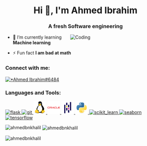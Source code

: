 <h1 align="center">Hi 👋, I'm Ahmed Ibrahim</h1>
<h3 align="center">A fresh Software engineering</h3>
<img align="right" alt="Coding" width="300" src="https://media.tenor.com/GfSX-u7VGM4AAAAC/coding.gif">


- 🌱 I’m currently learning **Machine learning**

- ⚡ Fun fact **I am bad at math**

<h3 align="left">Connect with me:</h3>
<p align="left">
<a href="https://discord.gg/*Ahmed Ibrahim#6484" target="blank"><img align="center" src="https://raw.githubusercontent.com/rahuldkjain/github-profile-readme-generator/master/src/images/icons/Social/discord.svg" alt="*Ahmed Ibrahim#6484" height="30" width="40" /></a>
</p>

<h3 align="left">Languages and Tools:</h3>
<p align="left"> <a href="https://flask.palletsprojects.com/" target="_blank" rel="noreferrer"> <img src="https://www.vectorlogo.zone/logos/pocoo_flask/pocoo_flask-icon.svg" alt="flask" width="40" height="40"/> </a> <a href="https://git-scm.com/" target="_blank" rel="noreferrer"> <img src="https://www.vectorlogo.zone/logos/git-scm/git-scm-icon.svg" alt="git" width="40" height="40"/> </a> <a href="https://www.linux.org/" target="_blank" rel="noreferrer"> <img src="https://raw.githubusercontent.com/devicons/devicon/master/icons/linux/linux-original.svg" alt="linux" width="40" height="40"/> </a> <a href="https://www.oracle.com/" target="_blank" rel="noreferrer"> <img src="https://raw.githubusercontent.com/devicons/devicon/master/icons/oracle/oracle-original.svg" alt="oracle" width="40" height="40"/> </a> <a href="https://pandas.pydata.org/" target="_blank" rel="noreferrer"> <img src="https://raw.githubusercontent.com/devicons/devicon/2ae2a900d2f041da66e950e4d48052658d850630/icons/pandas/pandas-original.svg" alt="pandas" width="40" height="40"/> </a> <a href="https://www.python.org" target="_blank" rel="noreferrer"> <img src="https://raw.githubusercontent.com/devicons/devicon/master/icons/python/python-original.svg" alt="python" width="40" height="40"/> </a> <a href="https://scikit-learn.org/" target="_blank" rel="noreferrer"> <img src="https://upload.wikimedia.org/wikipedia/commons/0/05/Scikit_learn_logo_small.svg" alt="scikit_learn" width="40" height="40"/> </a> <a href="https://seaborn.pydata.org/" target="_blank" rel="noreferrer"> <img src="https://seaborn.pydata.org/_images/logo-mark-lightbg.svg" alt="seaborn" width="40" height="40"/> </a> <a href="https://www.tensorflow.org" target="_blank" rel="noreferrer"> <img src="https://www.vectorlogo.zone/logos/tensorflow/tensorflow-icon.svg" alt="tensorflow" width="40" height="40"/> </a> </p>


<p><img align="left"  src="https://github-readme-stats.vercel.app/api/top-langs?username=ahmedbnkhalil&show_icons=true&theme=dark&locale=en&layout=compact" alt="ahmedbnkhalil" /></p>

<p>&nbsp;<img align="center" src="https://github-readme-stats.vercel.app/api?username=ahmedbnkhalil&show_icons=true&theme=dark&locale=en" alt="ahmedbnkhalil" /></p>

<p><img align="center" src="https://github-readme-streak-stats.herokuapp.com/?user=ahmedbnkhalil&theme=dark" alt="ahmedbnkhalil" /></p>

